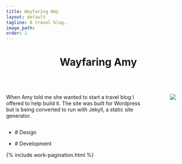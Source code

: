 ```yaml
---
title: Wayfaring Amy
layout: default
tagline: A travel blog.
image_path: 
order: 1
---
```


<header>
    <h1>Wayfaring Amy</h1>
</header>

<section class="row">
    <div class="post-content offset-by-two eight columns">
        <p>When Amy told me she wanted to start a travel blog I offered to help build it. The site was built for Wordpress but is being converted to run with Jekyll, a static site generator.</p>
        <figure class="image-wide">
            <img src="{{ site.url }}/assets/wayfaringamy.png">
        </figure>
    </div>
    <aside class="post-meta two columns">
        <ul>
            <li><p>&#35; Design</p></li>
            <li><p>&#35; Development</p></li>
        </ul>
    </aside>
</section>
<section>
    {% include work-pagination.html %}
</section>
